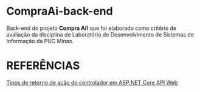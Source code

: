 # CompraAi-back-end

Back-end do projeto **Compra Aí!** que foi elaborado como critério de avaliação da disciplina de Laboratório de Desenvolvimento de Sistemas de Informação da PUC Minas.

# REFERÊNCIAS

[Tipos de retorno de ação do controlador em ASP.NET Core API Web](https://docs.microsoft.com/pt-br/aspnet/core/web-api/action-return-types?view=aspnetcore-3.1)